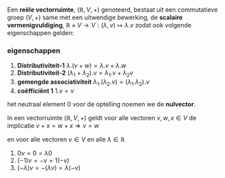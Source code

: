 Een __reële vectorruimte__, $(\mathbb{R}, V, +)$ genoteerd, bestaat uit een commutatieve groep $(V, +)$ same met een uitwendige bewerking, de __scalaire vermenigvuldiging__,
$\mathbb{R} \times V \to V : (\lambda , v) \mapsto \lambda . v$ 
zodat ook volgende eigenschappen gelden:
### eigenschappen
1. __Distributiviteit-1__ $\lambda .(v + w) = \lambda .v + \lambda .w$
2. __Distributiviteit-2__ $(\lambda_{1} + \lambda_{2}).v = \lambda_{1}.v + \lambda_{2}v$ 
3. __gemengde associativiteit__ $\lambda_{1} . (\lambda_{2} . v) = (\lambda_{1} . \lambda_{2}) . v$ 
4. __coëfficiënt 1__ $1.v = v$ 

het neutraal element 0 voor de optelling noemen we de __nulvector__.

In een vectorruimte $(\mathbb{R}, V, +)$ geldt voor alle vectoren $v, w, x  \in V$ de implicatie
$v+x = w+x \Rightarrow v = w$ 

en voor alle vectoren $v \in V$ en alle $\lambda \in \mathbb{R}$ 
1. $0v =  0 = \lambda 0$ 
2. $(-1)v = -v = 1(-v)$
3. $(-\lambda)v = -(\lambda v) = \lambda(-v)$ 